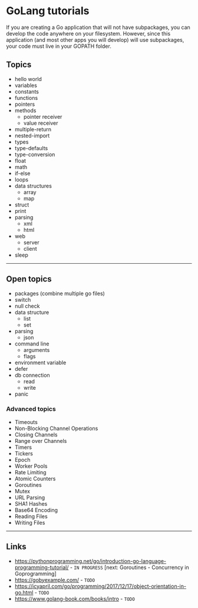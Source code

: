 
# GoLang tutorials

If you are creating a Go application that will not have subpackages, you can develop the code anywhere on your filesystem. However, since this application (and most other apps you will develop) will use subpackages, your code must live in your GOPATH folder.

## Topics

* hello world
* variables
* constants
* functions
* pointers
* methods
  * pointer receiver
  * value receiver
* multiple-return
* nested-import
* types
* type-defaults
* type-conversion
* float
* math
* if-else
* loops
* data structures
  * array
  * map
* struct
* print
* parsing
  * xml
  * html
* web
  * server
  * client
* sleep

---

## Open topics

* packages (combine multiple go files)
* switch
* null check
* data structure
  * list
  * set
* parsing
  * json
* command line
  * arguments
  * flags
* environment variable
* defer
* db connection
  * read
  * write
* panic

### Advanced topics

* Timeouts
* Non-Blocking Channel Operations
* Closing Channels
* Range over Channels
* Timers
* Tickers
* Epoch
* Worker Pools
* Rate Limiting
* Atomic Counters
* Goroutines
* Mutex
* URL Parsing
* SHA1 Hashes
* Base64 Encoding
* Reading Files
* Writing Files

---

## Links

* https://pythonprogramming.net/go/introduction-go-language-programming-tutorial/ - `IN PROGRESS`
	[next: Goroutines - Concurrency in Goprogramming]
* https://gobyexample.com/ - `TODO`
* https://icyapril.com/go/programming/2017/12/17/object-orientation-in-go.html - `TODO`
* https://www.golang-book.com/books/intro - `TODO`
